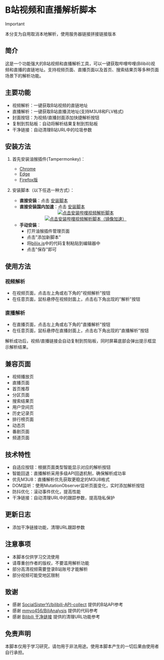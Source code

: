 # B站视频和直播解析脚本
> [!IMPORTANT]
> 本分支为自用取消本地解析，使用服务器链接拼接链接版本

## 简介

这是一个功能强大的B站视频和直播解析工具，可以一键获取哔哩哔哩(Bilibili)视频和直播的直链地址。支持视频页面、直播页面以及首页、搜索结果页等多种页面场景下的解析功能。

## 主要功能

- 视频解析：一键获取B站视频的直链地址
- 直播解析：一键获取B站直播流地址(支持M3U8和FLV格式)
- 封面按钮：为视频/直播封面添加快捷解析按钮
- 复制到剪贴板：自动将解析结果复制到剪贴板
- 干净链接：自动清理B站URL中的垃圾参数

## 安装方法

1. 首先安装油猴插件(Tampermonkey)：
   
   - [Chrome](https://chrome.google.com/webstore/detail/tampermonkey/dhdgffkkebhmkfjojejmpbldmpobfkfo)
   - [Edge](https://microsoftedge.microsoft.com/addons/detail/%E7%AF%A1%E6%94%B9%E7%8C%B4/iikmkjmpaadaobahmlepeloendndfphd?hl=zh-CN)
   - [Firefox版](https://addons.mozilla.org/firefox/addon/tampermonkey/)

2. 安装脚本（以下任选一种方式）：
   
   - **直接安装**：点击 [安装脚本](https://raw.githubusercontent.com/529565622/BiliBili-JX/main/bilijx.user.js)
   - **直接安装国内加速**：点击 [安装脚本](https://raw.gitmirror.com/529565622/BiliBili-JX/main/bilijx.user.js)

   
   <div align="center">
     <a href="https://raw.githubusercontent.com/mmyo456/BiliBili-JX/main/bilijx.user.js">
       <img src="https://img.shields.io/badge/点击安装哔哩视频解析脚本-FF6699.svg?style=for-the-badge&logo=tampermonkey&logoColor=white&labelColor=101F2E" alt="点击安装哔哩视频解析脚本">
     </a>
   </div>
   <div align="center">
     <a href="https://raw.gitmirror.com/mmyo456/BiliBili-JX/main/bilijx.user.js">
       <img src="https://img.shields.io/badge/点击安装哔哩视频解析脚本（镜像加速）-FF6699.svg?style=for-the-badge&logo=tampermonkey&logoColor=white&labelColor=101F2E" alt="点击安装哔哩视频解析脚本（镜像加速）">
     </a>
   </div>
   
   - **手动安装**：
     - 打开油猴插件管理页面
     - 点击"添加新脚本"
     - 将[bilijx.js](https://github.com/529565622/BiliBili-JX/blob/main/bilijx.js)中的代码复制粘贴到编辑器中
     - 点击"保存"即可

## 使用方法

### 视频解析

- 在视频页面，点击左上角或右下角的"视频解析"按钮
- 在任意页面，鼠标悬停在视频封面上，点击右下角出现的"解析"按钮

### 直播解析

- 在直播页面，点击左上角或右下角的"直播解析"按钮
- 在任意页面，鼠标悬停在直播封面上，点击右下角出现的"直播解析"按钮

解析成功后，视频/直播链接会自动复制到剪贴板，同时屏幕底部会弹出提示框显示解析结果。

## 兼容页面

- 视频播放页
- 直播页面
- 首页推荐
- 分区页面
- 搜索结果页
- 用户空间页
- 历史记录页
- 排行榜页面
- 动态页
- 番剧页面
- 频道页面

## 技术特性

- 自适应按钮：根据页面类型智能显示对应的解析按钮
- 智能回退：直播解析采用多级API回退机制，确保解析成功率
- 优先M3U8：直播解析优先获取更稳定的M3U8格式
- DOM监听：使用MutationObserver监听页面变化，实时添加解析按钮
- 防抖优化：滚动事件优化，提高性能
- 干净链接：自动清理URL中的跟踪参数，提高隐私保护

## 更新日志

- 添加干净链接功能，清理URL跟踪参数

## 注意事项

- 本脚本仅供学习交流使用
- 请尊重创作者的版权，不要滥用解析功能
- 部分高清视频需要登录B站账号才能解析
- 部分视频可能受地区限制

## 致谢

- 感谢 [SocialSisterYi/bilibili-API-collect](https://github.com/SocialSisterYi/bilibili-API-collect) 提供的B站API参考
- 感谢 [mmyo456/BiliAnalysis](https://github.com/mmyo456/BiliAnalysis) 提供的代码参考
- 感谢 [Bilibili 干净链接](https://greasyfork.org/zh-CN/scripts/393995-bilibili-%E5%B9%B2%E5%87%80%E9%93%BE%E6%8E%A5) 提供的清理URL功能参考

## 免责声明

本脚本仅用于学习研究，请勿用于非法用途。使用本脚本产生的一切后果由使用者自行承担。 
